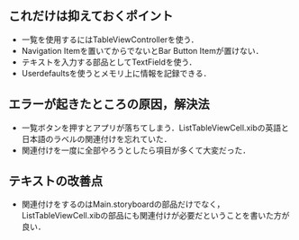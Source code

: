 ## これだけは抑えておくポイント
- 一覧を使用するにはTableViewControllerを使う．
- Navigation Itemを置いてからでないとBar Button Itemが置けない．
- テキストを入力する部品としてTextFieldを使う．
- Userdefaultsを使うとメモリ上に情報を記録できる．


## エラーが起きたところの原因，解決法
- 一覧ボタンを押すとアプリが落ちてしまう．ListTableViewCell.xibの英語と日本語のラベルの関連付けを忘れていた．
- 関連付けを一度に全部やろうとしたら項目が多くて大変だった．

## テキストの改善点
- 関連付けをするのはMain.storyboardの部品だけでなく，ListTableViewCell.xibの部品にも関連付けが必要だということを書いた方が良い．

